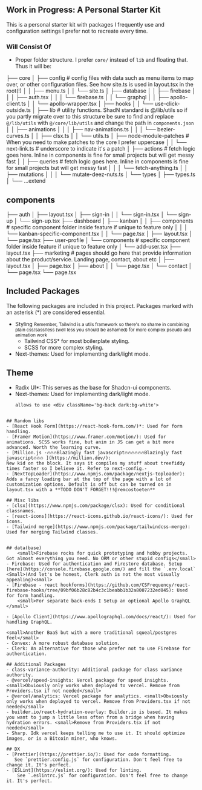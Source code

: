 ## Work in Progress: A Personal Starter Kit

This is a personal starter kit with packages I frequently use and configuration settings I prefer not to recreate every time.

### Will Consist Of

- Proper folder structure. I prefer `core/` instead of `lib` and floating that. Thus it will be:

├── core
│   ├── config          # config files with data such as menu items to map over, or other configuration files. See how site.ts is used in layout.tsx in the root(!)
│   │   ├── menu.ts
│   │   └── site.ts
│   ├── database
│   │   ├── firebase
│   │   │   ├── auth.tsx
│   │   │   └── firebase.ts
│   │   └── graphql
│   │       ├── apollo-client.ts
│   │       └── apollo-wrapper.tsx
│   ├── hooks
│   │   └── use-click-outside.ts
│   ├── lib            # utility functions. ShadN standard is @/lib/utils so if you partly migrate over to this structure be sure to find and replace `@/lib/utils` with `@/core/lib/utils` and change the path in `components.json`
│   │   ├── animations
│   │   │   ├── nav-animations.ts
│   │   │   └── bezier-curves.ts
│   │   ├── clsx.ts
│   │   └── utils.ts
│   ├── node-module-patches # When you need to make patches to the core I prefer uppercase
│   │   └── next-link.ts   # underscore to indicate it's a patch
│   ├── actions    # fetch logic goes here. Inline in components is fine for small projects but will get messy fast
│   │   ├── queries    # fetch logic goes here. Inline in components is fine for small projects but will get messy fast
│   │   │   └── fetch-anything.ts
│   │   ├── mutations
│   │   │   └── mutate-deez-nuts.ts
│   └── types
│       ├── types.ts
│       └── ...extend

## components

├── auth
│   ├── layout.tsx
│   ├── sign-in
│   │   └── sign-in.tsx
│   └── sign-up
│       └── sign-up.tsx
├── dashboard
│   ├── kanban
│   │   ├── components  # specific component folder inside feature if unique to feature only
│   │   │   └── kanban-specific-component.tsx
│   │   └── page.tsx
│   ├── layout.tsx
│   └── page.tsx
├── user-profile
│   └── components  # specific component folder inside feature if unique to feature only
│       └── add-user.tsx
├── layout.tsx
├── marketing  # pages should go here that provide information about the product/service. Landing page, contact, about etc
│   ├── layout.tsx
│   ├── page.tsx
│   ├── about
│   │   └── page.tsx
│   └── contact
│       └── page.tsx
└── page.tsx

## Included Packages

The following packages are included in this project. Packages marked with an asterisk (*) are considered essential.
- Styling
    <small>Remember, Tailwind is a utils framework so there's no shame in combining plain css/sass/less (well less you should be ashamed) for more complex pseudo and animation work</small>
  - Tailwind CSS* for most boilerplate styling.
  - SCSS for more complex styling.
- Next-themes: Used for implementing dark/light mode.

## Theme
  - Radix UI*: This serves as the base for Shadcn-ui components.
  - Next-themes: Used for implementing dark/light mode.
    ```tsx
    allows to use <div className='bg-back dark:bg-white'>
```

## Random libs
- [React Hook Form](https://react-hook-form.com/)*: Used for form handling.
- [Framer Motion](https://www.framer.com/motion/): Used for animations. SCSS works fine, but anim in JS can get a bit more advanced. Worth the learning curve.
- [Million.js -🔥🔥🔥Blazingly fast javascript🔥🔥🔥🔥🔥🔥Blazingly fast javascript🔥🔥🔥 ](https://million.dev/):
New kid on the block. It says it compiles my stuff about treefiddy times faster so I believe it. Refer to next-config.-
- [NextTopLoader](https://www.npmjs.com/package/nextjs-toploader): Adds a fancy loading bar at the top of the page with a lot of customization options. Default is off but can be turned on in layout.tsx with a **TODO DON'T FORGET!!!@remcostoeten**

## Misc libs
- [clsx](https://www.npmjs.com/package/clsx): Used for conditional classnames.
- [react-icons](https://react-icons.github.io/react-icons/): Used for icons.
- [Tailwind merge](https://www.npmjs.com/package/tailwindcss-merge): Used for merging Tailwind classes.


## data(base)
    <small>Firebase rocks for quick prototyping and hobby projects. Got almost everything you need. No ORM or other stupid configs</small>
- Firebase: Used for authentication and Firestore database. Setup [here](https://console.firebase.google.com/) and fill the `.env.local` <Small>(And let's be honest, Clerk auth is not the most visually appealing)<small>
- [Firebase - react hookforms](https://github.com/CSFrequency/react-firebase-hooks/tree/09bf06b28c82b4c3c1beabb1b32a8007232ed045): Used for form handling.
    <small>For separate back-ends I Setup an optional Apollo GraphQL </small>

- [Apollo Client](https://www.apollographql.com/docs/react/): Used for handling GraphQL.

<small>Another BaaS but with a more traditional squeal/postgres feel</small>
- Convex: A more robust database solution.
- Clerk: An alternative for those who prefer not to use Firebase for authentication.

## Additional Packages
- class-variance-authority: Additional package for class variance authority.
- @vercel/speed-insights: Vercel package for speed insights. <small>Obviously only works when deployed to vercel. Remove from Providers.tsx if not needed</small>
- @vercel/analytics: Vercel package for analytics. <small>Obviously only works when deployed to vercel. Remove from Providers.tsx if not needed</small>
- builder.io/react-hydration-overlay: Builder.io is based. It makes you want to jump a little less often from a bridge when having hydration errors. <small>Remove from Providers.tsx if not needed</small>
- Sharp. Idk vercel keeps telling me to use it. It should optimize images, or is a Bitcoin miner, who knows.

## DX
- [Prettier](https://prettier.io/): Used for code formatting.
   See `prettier.config.js` for configuration. Don't feel free to change it. It's perfect.
- [ESLint](https://eslint.org/): Used for linting.
    See `.eslintrc.js` for configuration. Don't feel free to change it. It's perfect.